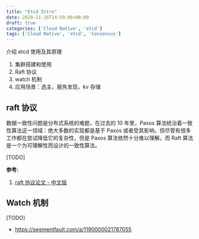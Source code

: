 ```yaml
---
title: "Etcd Intro"
date: 2020-11-16T14:59:06+08:00
draft: true
categories: ['Cloud Native', 'etcd']
tags: ['Cloud Native', 'etcd', 'Consensus']
---
```


介绍 etcd 使用及其原理

1. 集群搭建和使用
2. Raft 协议
3. watch 机制
4. 应用场景：选主，服务发现，kv 存储

## raft 协议

数据一致性问题是分布式系统的难题，在过去的 10 年里，Paxos 算法统治着一致性算法这一领域：绝大多数的实现都是基于 Paxos 或者受其影响。但尽管有很多工作都在尝试降低它的复杂性，但是 Paxos 算法依然十分难以理解。而 Raft 算法是一个为可理解性而设计的一致性算法。

[TODO]

**参考:**

1. [raft 协议论文 - 中文版](https://github.com/maemual/raft-zh_cn/blob/master/raft-zh_cn.md)

## Watch 机制

[TODO]

- https://segmentfault.com/a/1190000021787055
